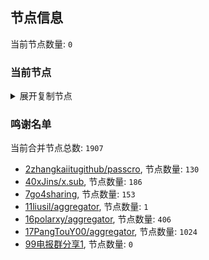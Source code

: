 
## 节点信息
当前节点数量: `0`
### 当前节点
<details>
  <summary>展开复制节点</summary>

    

</details>

### 鸣谢名单
当前合并节点总数: `1907`
- [2zhangkaiitugithub/passcro](https://github.com/zhangkaiitugithub/passcro), 节点数量: `130`
- [40xJins/x.sub](https://github.com/0xJins/x.sub), 节点数量: `186`
- [7go4sharing](https://github.com/go4sharing), 节点数量: `153`
- [11liusil/aggregator](https://github.com/liusil/aggregator), 节点数量: `1`
- [16polarxy/aggregator](https://github.com/polarxy/aggregator), 节点数量: `406`
- [17PangTouY00/aggregator](https://github.com/PangTouY00/aggregator), 节点数量: `1024`
- [99电报群分享1](https://github.com/cdddbc/getAirport), 节点数量: `0`



